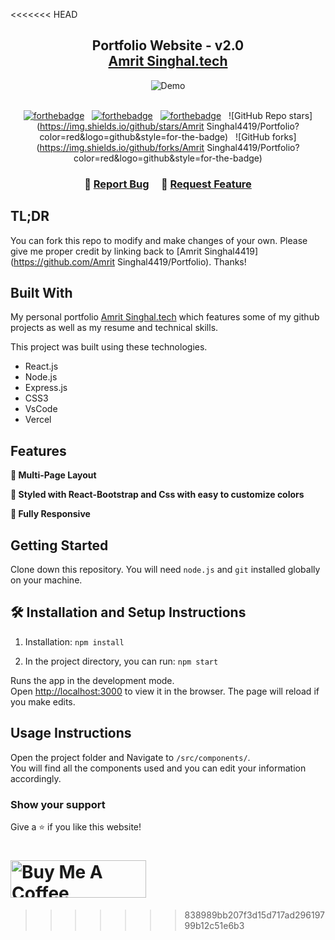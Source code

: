 <<<<<<< HEAD
<h2 align="center">
  Portfolio Website - v2.0<br/>
  <a href="https://Amrit Singhal.vercel.app/" target="_blank">Amrit Singhal.tech</a>
</h2>
<div align="center">
  <img alt="Demo" src="./Images/readme-img1.png" />
</div>

<br/>

<center>

[![forthebadge](https://forthebadge.com/images/badges/built-with-love.svg)](https://forthebadge.com) &nbsp;
[![forthebadge](https://forthebadge.com/images/badges/made-with-javascript.svg)](https://forthebadge.com) &nbsp;
[![forthebadge](https://forthebadge.com/images/badges/open-source.svg)](https://forthebadge.com) &nbsp;
![GitHub Repo stars](https://img.shields.io/github/stars/Amrit Singhal4419/Portfolio?color=red&logo=github&style=for-the-badge) &nbsp;
![GitHub forks](https://img.shields.io/github/forks/Amrit Singhal4419/Portfolio?color=red&logo=github&style=for-the-badge)

</center>

<h3 align="center">
    🔹
    <a href="https://github.com/Amrit Singhal4419/Portfolio/issues">Report Bug</a> &nbsp; &nbsp;
    🔹
    <a href="https://github.com/Amrit Singhal4419/Portfolio/issues">Request Feature</a>
</h3>

## TL;DR

You can fork this repo to modify and make changes of your own. Please give me proper credit by linking back to [Amrit Singhal4419](https://github.com/Amrit Singhal4419/Portfolio). Thanks!

## Built With

My personal portfolio <a href="https://Amrit Singhal.vercel.app/" target="_blank">Amrit Singhal.tech</a> which features some of my github projects as well as my resume and technical skills.<br/>

This project was built using these technologies.

- React.js
- Node.js
- Express.js
- CSS3
- VsCode
- Vercel

## Features

**📖 Multi-Page Layout**

**🎨 Styled with React-Bootstrap and Css with easy to customize colors**

**📱 Fully Responsive**

## Getting Started

Clone down this repository. You will need `node.js` and `git` installed globally on your machine.

## 🛠 Installation and Setup Instructions

1. Installation: `npm install`

2. In the project directory, you can run: `npm start`

Runs the app in the development mode.\
Open [http://localhost:3000](http://localhost:3000) to view it in the browser.
The page will reload if you make edits.

## Usage Instructions

Open the project folder and Navigate to `/src/components/`. <br/>
You will find all the components used and you can edit your information accordingly.

### Show your support

Give a ⭐ if you like this website!

<a href="https://www.buymeacoffee.com/Amrit Singhal4419" target="_blank"><img src="https://cdn.buymeacoffee.com/buttons/v2/default-violet.png" alt="Buy Me A Coffee" height= "60px" width= "217px" ></a>
=======

>>>>>>> 838989bb207f3d15d717ad29619799b12c51e6b3

